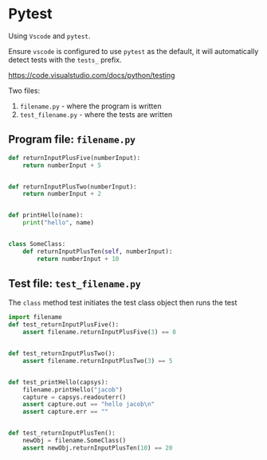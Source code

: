 # Pytest

Using `Vscode` and `pytest`.

Ensure `vscode` is configured to use `pytest` as the default, it will automatically detect tests with the `tests_` prefix. 

https://code.visualstudio.com/docs/python/testing


Two files:
1. `filename.py` - where the program is written
2. `test_filename.py` - where the tests are written

## Program file: `filename.py`

```python
def returnInputPlusFive(numberInput):
    return numberInput + 5


def returnInputPlusTwo(numberInput):
    return numberInput + 2


def printHello(name):
    print("hello", name)


class SomeClass:
    def returnInputPlusTen(self, numberInput):
        return numberInput + 10

```

## Test file: `test_filename.py`
The `class` method test initiates the test class object then runs the test

```python
import filename
def test_returnInputPlusFive():
    assert filename.returnInputPlusFive(3) == 8


def test_returnInputPlusTwo():
    assert filename.returnInputPlusTwo(3) == 5


def test_printHello(capsys):
    filename.printHello("jacob")
    capture = capsys.readouterr()
    assert capture.out == "hello jacob\n"
    assert capture.err == ""


def test_returnInputPlusTen():
    newObj = filename.SomeClass()
    assert newObj.returnInputPlusTen(10) == 20


```
